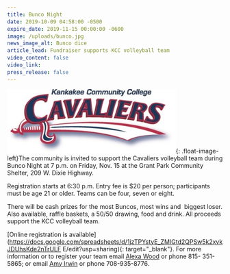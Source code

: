 ```yaml
---
title: Bunco Night
date: 2019-10-09 04:58:00 -0500
expire_date: 2019-11-15 00:00:00 -0600
image: /uploads/bunco.jpg
news_image_alt: Bunco dice
article_lead: Fundraiser supports KCC volleyball team
video_content: false
video_link:
press_release: false
---
```


![](/uploads/cavaliers-color.jpg){: .float-image-left}The community is invited to support the Cavaliers volleyball team during Bunco Night at 7 p.m. on Friday, Nov. 15 at the Grant Park Community Shelter, 209 W. Dixie Highway.

Registration starts at 6:30 p.m. Entry fee is $20 per person; participants must be age 21 or older. Teams can be four, seven or eight.

There will be cash prizes for the most Buncos, most wins and &nbsp;biggest loser. Also available, raffle baskets, a 50/50 drawing, food and drink. All proceeds support the KCC volleyball team.

[Online registration is available](https://docs.google.com/spreadsheets/d/1jzTPYstyE_ZMIGtd2QPSw5k2xvkJDUhsKde2nTrULF E/edit?usp=sharing){: target="_blank"}. For more information or to register your team email [Alexa Wood](mailto:amwood@kcc.edu) or phone 815- 351-5865; or email [Amy Irwin](mailto:amyirwin1978@gmail.com) or phone 708-935-8776.

&nbsp;